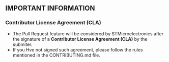 ## IMPORTANT INFORMATION 

### Contributor License Agreement (CLA)
* The Pull Request feature will be considered by STMicroelectronics after the signature of a **Contributor License Agreement (CLA)** by the submiter.
* If you Hve not signed such agreement, please follow the rules mentioned in the CONTRIBUTING.md file. 


